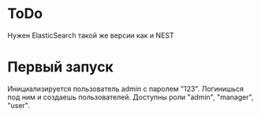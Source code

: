 # ToDo

Нужен ElasticSearch такой же версии как и NEST

# Первый запуск

Инициализируется пользователь admin с паролем "123". Логинишься под ним и создаешь пользователей. Доступны роли "admin", "manager", "user".
